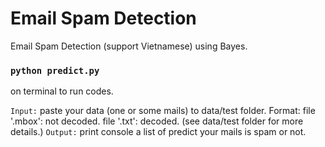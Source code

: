 # Email Spam Detection
 Email Spam Detection (support Vietnamese) using Bayes.

### `python predict.py`
on terminal to run codes.<br />

`Input:` paste your data (one or some mails) to data/test folder. 
Format: file '.mbox': not decoded.
        file '.txt': decoded.
(see data/test folder for more details.)
`Output:` print console a list of predict your mails is spam or not.



